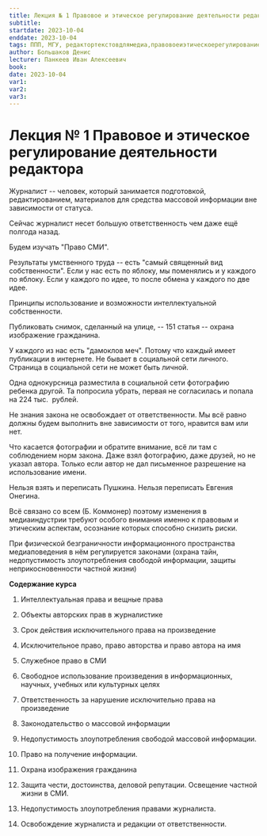 ```yaml
---
title: Лекция № 1 Правовое и этическое регулирование деятельности редактора
subtitle:
startdate: 2023-10-04
enddate: 2023-10-04
tags: ППП, МГУ, редактортекстовдлямедиа,правовоеиэтическоерегулированиедеятельностиредактора
author: Большаков Денис
lecturer: Панкеев Иван Алексеевич
book: 
date: 2023-10-04
var1: 
var2: 
var3:
---
```

# Лекция № 1 Правовое и этическое регулирование деятельности редактора

  

Журналист -- человек, который занимается подготовкой, редактированием, материалов для средства массовой информации вне зависимости от статуса. 

  

Сейчас журналист несет большую ответственность чем даже ещё полгода назад. 

  

Будем изучать "Право СМИ". 

  

Результаты умственного труда -- есть "самый священный вид собственности". Если у нас есть по яблоку, мы поменялись и у каждого по яблоку. Если у каждого по идее, то после обмена у каждого по две идее. 

  

Принципы использование и возможности интеллектуальной собственности.

  

Публиковать снимок, сделанный на улице, -- 151 статья -- охрана изображение гражданина. 

  

У каждого из нас есть "дамоклов меч". Потому что каждый имеет публикации в интернете. Не бывает в социальной сети личного. Страница в социальной сети не может быть личной. 

  

Одна однокурсница разместила в социальной сети фотографию ребенка другой. Та попросила убрать, первая не согласилась и попала на 224 тыс.  рублей. 

  

  

Не знания закона не освобождает от ответственности. Мы всё равно должны будем выполнить вне зависимости от того, нравится вам или нет. 

  

  

Что касается фотографии и обратите внимание, всё ли там с соблюдением норм закона. Даже взял фотографию, даже друзей, но не указал автора. Только если автор не дал письменное разрешение на использование имени. 

  

Нельзя взять и переписать Пушкина. Нельзя переписать Евгения Онегина.

  

Всё связано со всем (Б. Коммонер) поэтому изменения в медиаиндустрии требуют особого внимания именно к правовым и этическим аспектам, осознание которых способно снизить риски. 

  

При физической безграничности информационного пространства медиаповедения в нём регулируется законами (охрана тайн, недопустимость злоупотребления свободой информации, защиты неприкосновенности частной жизни)

  

__Содержание курса__

 1. Интеллектуальная права и вещные права

 2. Объекты авторских прав в журналистике

 3. Срок действия исключительного права на произведение

 4. Исключительное право, право авторства и право автора на имя

 5. Служебное право в СМИ

 6. Свободное использование произведения в информационных, научных, учебных или культурных целях

 7. Ответственность за нарушение исключительно права на произведение

 

 1. Законодательство о массовой информации
 2. Недопустимость злоупотребления свободой массовой информации. 
 3. Право на получение информации. 
 4. Охрана изображения гражданина
 5. Защита чести, достоинства, деловой репутации. Освещение частной жизни в СМИ. 
 6. Недопустимость злоупотребления правами журналиста. 
 7. Освобождение журналиста и редакции от ответственности.